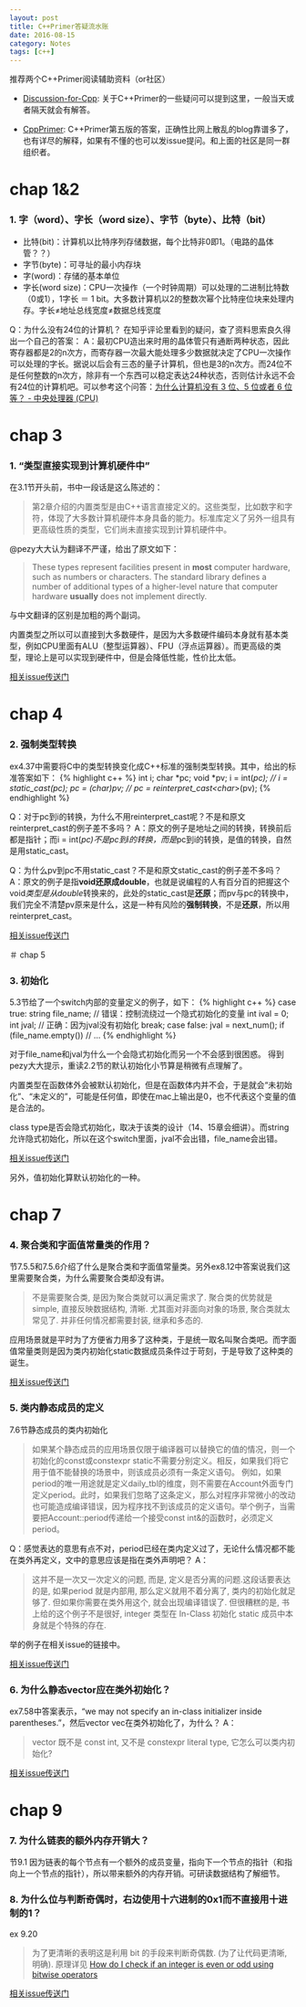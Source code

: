 ```yaml
---
layout: post
title: C++Primer答疑流水账
date: 2016-08-15
category: Notes
tags: [c++]
---
```


推荐两个C++Primer阅读辅助资料（or社区）

- [Discussion-for-Cpp](https://github.com/ReadingLab/Discussion-for-Cpp): 关于C++Primer的一些疑问可以提到这里，一般当天或者隔天就会有解答。

- [CppPrimer](https://github.com/pezy/CppPrimer/): C++Primer第五版的答案，正确性比网上散乱的blog靠谱多了，也有详尽的解释，如果有不懂的也可以发issue提问。和上面的社区是同一群组织者。

# chap 1&2

### 1. 字（word）、字长（word size）、字节（byte）、比特（bit）

- 比特(bit)：计算机以比特序列存储数据，每个比特非0即1。（电路的晶体管？？）
- 字节(byte)：可寻址的最小内存块
- 字(word)：存储的基本单位
- 字长(word size)：CPU一次操作（一个时钟周期）可以处理的二进制比特数（0或1），1字长 ＝ 1 bit。大多数计算机以2的整数次幂个比特座位块来处理内存。字长≠地址总线宽度≠数据总线宽度

Q：为什么没有24位的计算机？
在知乎评论里看到的疑问，查了资料思索良久得出一个自己的答案：
A：最初CPU造出来时用的晶体管只有通断两种状态，因此寄存器都是2的n次方，而寄存器一次最大能处理多少数据就决定了CPU一次操作可以处理的字长。据说以后会有三态的量子计算机，但也是3的n次方。而24位不是任何整数的n次方，除非有一个东西可以稳定表达24种状态，否则估计永远不会有24位的计算机吧。可以参考这个问答：[为什么计算机没有 3 位、5 位或者 6 位等？ - 中央处理器 (CPU)](https://www.zhihu.com/question/19658049)


# chap 3

### 1. “类型直接实现到计算机硬件中”

在3.1节开头前，书中一段话是这么陈述的：

> 第2章介绍的内置类型是由C++语言直接定义的。这些类型，比如数字和字符，体现了大多数计算机硬件本身具备的能力。标准库定义了另外一组具有更高级性质的类型，它们尚未直接实现到计算机硬件中。

@pezy大大认为翻译不严谨，给出了原文如下：

> These types represent facilities present in **most** computer hardware, such as numbers or characters. The standard library defines a number of additional types of a higher-level nature that computer hardware **usually** does not implement directly.

与中文翻译的区别是加粗的两个副词。

内置类型之所以可以直接到大多数硬件，是因为大多数硬件编码本身就有基本类型，例如CPU里面有ALU（整型运算器）、FPU（浮点运算器）。而更高级的类型，理论上是可以实现到硬件中，但是会降低性能，性价比太低。

[相关issue传送门](https://github.com/ReadingLab/Discussion-for-Cpp/issues/65)

# chap 4

### 2. 强制类型转换

ex4.37中需要将C中的类型转换变化成C++标准的强制类型转换。其中，给出的标准答案如下：
{% highlight c++ %}
int i; char *pc; void *pv;
i = int(*pc);   // i = static_cast<int>(*pc);
pc = (char*)pv; // pc = reinterpret_cast<char*>(pv);
{% endhighlight %}

Q：对于pc到i的转换，为什么不用reinterpret_cast呢？不是和原文reinterpret_cast的例子差不多吗？
A：原文的例子是地址之间的转换，转换前后都是指针；而i = int(*pc)不是pc到i的转换，而是*pc到i的转换，是值的转换，自然是用static_cast。

Q：为什么pv到pc不用static_cast？不是和原文static_cast的例子差不多吗？
A：原文的例子是指**void还原成double**，也就是说编程的人有百分百的把握这个void*类型是从double*转换来的，此处的static_cast是**还原**；而pv与pc的转换中，我们完全不清楚pv原来是什么，这是一种有风险的**强制转换**，不是**还原**，所以用reinterpret_cast。

[相关issue传送门](https://github.com/pezy/CppPrimer/issues/67)

＃ chap 5

### 3. 初始化

5.3节给了一个switch内部的变量定义的例子，如下：
{% highlight c++ %}
case true:
    string file_name;    //  错误：控制流绕过一个隐式初始化的变量
    int ival = 0;
    int jval;    //  正确：因为jval没有初始化
    break;
case false:
    jval = next_num();
    if (file_name.empty())
        // ...
{% endhighlight %}

对于file_name和jval为什么一个会隐式初始化而另一个不会感到很困惑。
得到pezy大大提示，重读2.2节的默认初始化小节算是稍微有点理解了。

内置类型在函数体外会被默认初始化，但是在函数体内并不会，于是就会“未初始化”、“未定义的”，可能是任何值，即使在mac上输出是0，也不代表这个变量的值是合法的。

class type是否会隐式初始化，取决于该类的设计（14、15章会细讲）。而string允许隐式初始化，所以在这个switch里面，jval不会出错，file_name会出错。

[相关issue传送门](https://github.com/ReadingLab/Discussion-for-Cpp/issues/66)

另外，值初始化算默认初始化的一种。

# chap 7

### 4. 聚合类和字面值常量类的作用？

节7.5.5和7.5.6介绍了什么是聚合类和字面值常量类。另外ex8.12中答案说我们这里需要聚合类，为什么需要聚合类却没有讲。

> 不是需要聚合类, 是因为聚合类就可以满足需求了. 聚合类的优势就是 simple, 直接反映数据结构, 清晰. 尤其面对非面向对象的场景, 聚合类就太常见了. 并非任何情况都需要封装, 继承和多态的.

应用场景就是平时为了方便省力用多了这种类，于是统一取名叫聚合类吧。而字面值常量类则是因为类内初始化static数据成员条件过于苛刻，于是导致了这种类的诞生。

[相关issue传送门](https://github.com/ReadingLab/Discussion-for-Cpp/issues/67)

### 5. 类内静态成员的定义

7.6节静态成员的类内初始化

> 如果某个静态成员的应用场景仅限于编译器可以替换它的值的情况，则一个初始化的const或constexpr static不需要分别定义。相反，如果我们将它用于值不能替换的场景中，则该成员必须有一条定义语句。
> 例如，如果period的唯一用途就是定义daily_tbl的维度，则不需要在Account外面专门定义period。此时，如果我们忽略了这条定义，那么对程序非常微小的改动也可能造成编译错误，因为程序找不到该成员的定义语句。举个例子，当需要把Account::period传递给一个接受const int&的函数时，必须定义period。

Q：感觉表达的意思有点不对，period已经在类内定义过了，无论什么情况都不能在类外再定义，文中的意思应该是指在类外声明吧？
A：

> 这并不是一次又一次定义的问题, 而是, 定义是否分离的问题.这段话要表达的是, 如果period 就是内部用, 那么定义就用不着分离了, 类内的初始化就足够了. 但如果你需要在类外用这个, 就会出现编译错误了.
> 但很糟糕的是, 书上给的这个例子不是很好, integer 类型在 In-Class 初始化 static 成员中本身就是个特殊的存在. 

举的例子在相关issue的链接中。

[相关issue传送门](https://github.com/ReadingLab/Discussion-for-Cpp/issues/67)

### 6. 为什么静态vector应在类外初始化？

ex7.58中答案表示，“we may not specify an in-class initializer inside parentheses.”，然后vector<double> vec在类外初始化了，为什么？
A：

> vector 既不是 const int, 又不是 constexpr literal type, 它怎么可以类内初始化?

[相关issue传送门](https://github.com/ReadingLab/Discussion-for-Cpp/issues/67)

# chap 9

### 7. 为什么链表的额外内存开销大？
节9.1
因为链表的每个节点有一个额外的成员变量，指向下一个节点的指针（和指向上一个节点的指针），所以带来额外的内存开销。可研读数据结构了解细节。

### 8. 为什么位与判断奇偶时，右边使用十六进制的0x1而不直接用十进制的1？
ex 9.20

> 为了更清晰的表明这是利用 bit 的手段来判断奇偶数. (为了让代码更清晰, 明确).
> 原理详见 [How do I check if an integer is even or odd using bitwise operators](http://stackoverflow.com/a/5700927/1155235)

[相关issue传送门](https://github.com/ReadingLab/Discussion-for-Cpp/issues/67)
